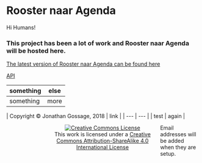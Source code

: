 # Rooster naar Agenda

Hi Humans!

### This project has been a lot of work and Rooster naar Agenda will be hosted here. ###

[The latest version of Rooster naar Agenda can be found here](https:\/\/www.icloud.com\/shortcuts\/8b236e1997994bfd8ec3f0e54ebbf475)



[API](https://mvan231.github.io/LatestRoosterAgenda.json)

| something | else |
| --- | --- |
| something | more |

<footer>
| Copyright © Jonathan Gossage, 2018 | link |
| --- | --- |
| test | again | 
<p style="float:left; width: 20%;">

</p>
<p style="float:left; width: 60%; text-align:center;">
<a rel="license" href="http://creativecommons.org/licenses/by-sa/4.0/"><img alt="Creative Commons License" style="border-width:0" src="https://i.creativecommons.org/l/by-sa/4.0/88x31.png" /></a><br />This work is licensed under a <a rel="license" href="http://creativecommons.org/licenses/by-sa/4.0/">Creative Commons Attribution-ShareAlike 4.0 International License</a>
</p>
<p style="float:left; width: 20%;">
Email addresses will be added when they are setup.
</p>
</footer>
